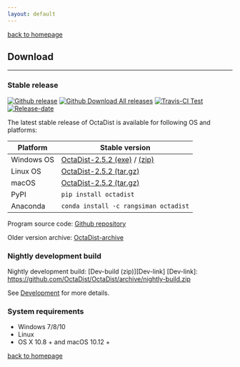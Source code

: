 ```yaml
---
layout: default
---
```

[back to homepage](./)

## Download
***

### Stable release

[![Github release][latest-badge]][latest-link]
[![Github Download All releases][Download-badge]][Download-link]
[![Travis-CI Test][Travis-badge]][Travis-link]
[![Release-date][rel-date]][latest-link]

[latest-badge]: https://img.shields.io/github/release/OctaDist/octadist.svg
[latest-link]: https://github.com/OctaDist/OctaDist/releases/latest
[Download-badge]: https://img.shields.io/github/downloads/OctaDist/octadist/total.svg
[Download-link]: https://github.com/OctaDist/OctaDist/releases
[Travis-badge]: https://img.shields.io/travis/OctaDist/OctaDist/master.svg
[Travis-link]: https://travis-ci.org/OctaDist/OctaDist
[rel-date]: https://img.shields.io/github/release-date/octadist/octadist.svg

The latest stable release of OctaDist is available for following OS and platforms: 

|   Platform   | Stable version |
|--------------|----------------|
|  Windows OS  | [OctaDist-2.5.2 (exe)][WinOS_exe] / [(zip)][WinOS_zip] |
|  Linux OS    | [OctaDist-2.5.2 (tar.gz)][LinOS_tar]  |
|  macOS       | [OctaDist-2.5.2 (tar.gz)][MacOS_tar]  |
|  PyPI        | `pip install octadist`                |
|  Anaconda    | `conda install -c rangsiman octadist` |

[WinOS_exe]: https://github.com/OctaDist/OctaDist/releases/download/v.2.5.2/OctaDist-2.5.2-Win-x86-64.exe
[WinOS_zip]: https://github.com/OctaDist/OctaDist/releases/download/v.2.5.2/OctaDist-2.5.2-Win-x86-64.zip
[LinOS_tar]: https://github.com/OctaDist/OctaDist/releases/download/v.2.5.2/OctaDist-2.5.2-Linux-x86-64.tar.gz
[MacOS_mac]: https://github.com/OctaDist/OctaDist/releases/download/v.2.5.2/OctaDist-2.5.2-macOS-x86-64
[MacOS_tar]: https://github.com/OctaDist/OctaDist/releases/download/v.2.5.2/OctaDist-2.5.2-macOS-x86-64.tar.gz

Program source code: [Github repository][Github-link]

Older version archive: [OctaDist-archive][archive-link] 

[Github-link]: https://github.com/OctaDist/OctaDist
[archive-link]: https://github.com/OctaDist/OctaDist/releases

### Nightly development build

Nightly development build: [Dev-build (zip)][Dev-link]
[Dev-link]: https://github.com/OctaDist/OctaDist/archive/nightly-build.zip

See [Development](./development.md) for more details.

### System requirements

- Windows 7/8/10
- Linux
- OS X 10.8 + and macOS 10.12 +

[back to homepage](./)
